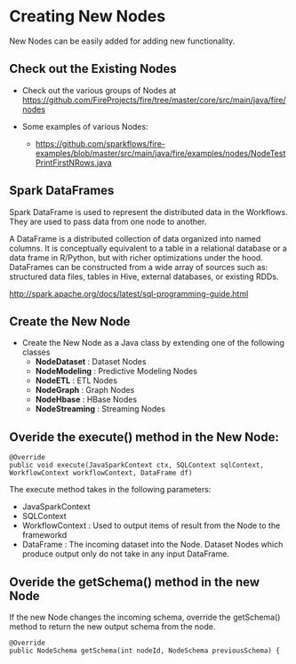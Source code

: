 # Creating New Nodes

New Nodes can be easily added for adding new functionality.

## Check out the Existing Nodes

* Check out the various groups of Nodes at https://github.com/FireProjects/fire/tree/master/core/src/main/java/fire/nodes

* Some examples of various Nodes:
    * https://github.com/sparkflows/fire-examples/blob/master/src/main/java/fire/examples/nodes/NodeTestPrintFirstNRows.java

## Spark DataFrames

Spark DataFrame is used to represent the distributed data in the Workflows. They are used to pass data from one node
to another.

A DataFrame is a distributed collection of data organized into named columns. It is conceptually equivalent to a table
in a relational database or a data frame in R/Python, but with richer optimizations under the hood. DataFrames can be
constructed from a wide array of sources such as: structured data files, tables in Hive, external databases,
or existing RDDs.

http://spark.apache.org/docs/latest/sql-programming-guide.html


## Create the New Node

* Create the New Node as a Java class by extending one of the following classes
    * **NodeDataset** : Dataset Nodes
    * **NodeModeling** : Predictive Modeling Nodes
    * **NodeETL** : ETL Nodes
    * **NodeGraph** : Graph Nodes
    * **NodeHbase** : HBase Nodes
    * **NodeStreaming** : Streaming Nodes

## Overide the execute() method in the New Node:

    @Override
    public void execute(JavaSparkContext ctx, SQLContext sqlContext, WorkflowContext workflowContext, DataFrame df)

The execute method takes in the following parameters:

* JavaSparkContext
* SQLContext
* WorkflowContext : Used to output items of result from the Node to the frameworkd
* DataFrame : The incoming dataset into the Node. Dataset Nodes which produce output only do not take in any input DataFrame.


## Overide the getSchema() method in the new Node

If the new Node changes the incoming schema, override the getSchema() method to return the new output schema from the node.

    @Override
    public NodeSchema getSchema(int nodeId, NodeSchema previousSchema) {


